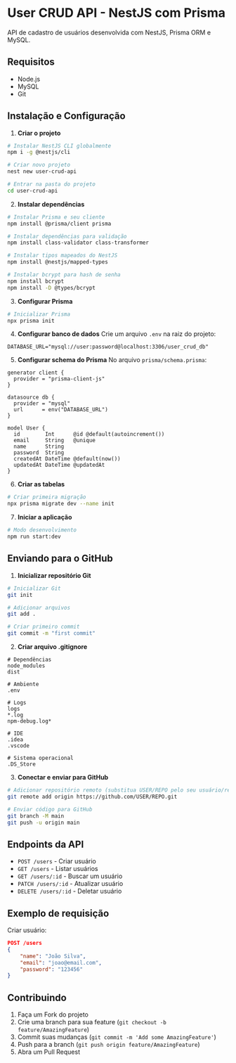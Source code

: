 # User CRUD API - NestJS com Prisma

API de cadastro de usuários desenvolvida com NestJS, Prisma ORM e MySQL.

## Requisitos

- Node.js
- MySQL
- Git

## Instalação e Configuração

1. **Criar o projeto**
```bash
# Instalar NestJS CLI globalmente
npm i -g @nestjs/cli

# Criar novo projeto
nest new user-crud-api

# Entrar na pasta do projeto
cd user-crud-api
```

2. **Instalar dependências**
```bash
# Instalar Prisma e seu cliente
npm install @prisma/client prisma

# Instalar dependências para validação
npm install class-validator class-transformer

# Instalar tipos mapeados do NestJS
npm install @nestjs/mapped-types

# Instalar bcrypt para hash de senha
npm install bcrypt
npm install -D @types/bcrypt
```

3. **Configurar Prisma**
```bash
# Inicializar Prisma
npx prisma init
```

4. **Configurar banco de dados**
Crie um arquivo `.env` na raiz do projeto:
```env
DATABASE_URL="mysql://user:password@localhost:3306/user_crud_db"
```

5. **Configurar schema do Prisma**
No arquivo `prisma/schema.prisma`:
```prisma
generator client {
  provider = "prisma-client-js"
}

datasource db {
  provider = "mysql"
  url      = env("DATABASE_URL")
}

model User {
  id        Int      @id @default(autoincrement())
  email     String   @unique
  name      String
  password  String
  createdAt DateTime @default(now())
  updatedAt DateTime @updatedAt
}
```

6. **Criar as tabelas**
```bash
# Criar primeira migração
npx prisma migrate dev --name init
```

7. **Iniciar a aplicação**
```bash
# Modo desenvolvimento
npm run start:dev
```

## Enviando para o GitHub

1. **Inicializar repositório Git**
```bash
# Inicializar Git
git init

# Adicionar arquivos
git add .

# Criar primeiro commit
git commit -m "first commit"
```

2. **Criar arquivo .gitignore**
```
# Dependências
node_modules
dist

# Ambiente
.env

# Logs
logs
*.log
npm-debug.log*

# IDE
.idea
.vscode

# Sistema operacional
.DS_Store
```

3. **Conectar e enviar para GitHub**
```bash
# Adicionar repositório remoto (substitua USER/REPO pelo seu usuário/repositório)
git remote add origin https://github.com/USER/REPO.git

# Enviar código para GitHub
git branch -M main
git push -u origin main
```

## Endpoints da API

- `POST /users` - Criar usuário
- `GET /users` - Listar usuários
- `GET /users/:id` - Buscar um usuário
- `PATCH /users/:id` - Atualizar usuário
- `DELETE /users/:id` - Deletar usuário

## Exemplo de requisição

Criar usuário:
```json
POST /users
{
    "name": "João Silva",
    "email": "joao@email.com",
    "password": "123456"
}
```

## Contribuindo

1. Faça um Fork do projeto
2. Crie uma branch para sua feature (`git checkout -b feature/AmazingFeature`)
3. Commit suas mudanças (`git commit -m 'Add some AmazingFeature'`)
4. Push para a branch (`git push origin feature/AmazingFeature`)
5. Abra um Pull Request